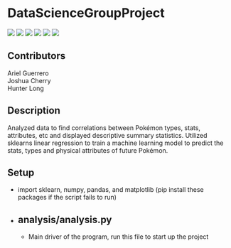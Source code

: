 # DataScienceGroupProject

![](https://projectpokemon.org/images/normal-sprite/suicune.gif) ![](https://projectpokemon.org/images/normal-sprite/absol.gif) ![](https://projectpokemon.org/images/normal-sprite/infernape.gif) ![](https://projectpokemon.org/images/normal-sprite/arcanine.gif) ![](https://projectpokemon.org/images/normal-sprite/gliscor.gif) ![](https://projectpokemon.org/images/normal-sprite/dragonite.gif) 

## Contributors
Ariel Guerrero    
Joshua Cherry   
Hunter Long   

## Description
Analyzed data to find correlations between Pokémon types, stats, attributes, etc and displayed descriptive summary statistics. Utilized sklearns linear regression to train a machine learning model to predict the stats, types and physical attributes of future Pokémon.

## Setup
* import sklearn, numpy, pandas, and matplotlib (pip install these packages if the script fails to run)

* ## analysis/analysis.py
  * Main driver of the program, run this file to start up the project
